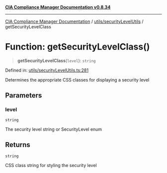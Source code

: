 [**CIA Compliance Manager Documentation v0.8.34**](../../../README.md)

***

[CIA Compliance Manager Documentation](../../../modules.md) / [utils/securityLevelUtils](../README.md) / getSecurityLevelClass

# Function: getSecurityLevelClass()

> **getSecurityLevelClass**(`level`): `string`

Defined in: [utils/securityLevelUtils.ts:281](https://github.com/Hack23/cia-compliance-manager/blob/a33140701dae02a85d2f0d957645dda4d2c4da41/src/utils/securityLevelUtils.ts#L281)

Determines the appropriate CSS classes for displaying a security level

## Parameters

### level

`string`

The security level string or SecurityLevel enum

## Returns

`string`

CSS class string for styling the security level
